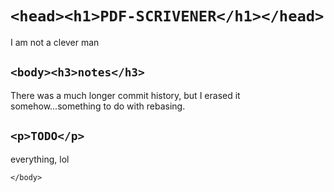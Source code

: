 # ```<head><h1>PDF-SCRIVENER</h1></head>```

I am not a clever man

## ```<body><h3>notes</h3>```

There was a much longer commit history, but I erased it somehow...something to do with rebasing.

## ```<p>TODO</p>```

everything, lol

```</body>```
